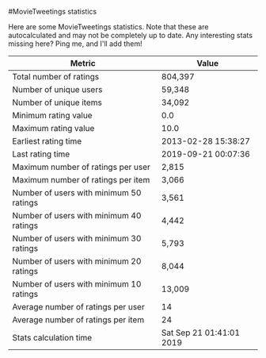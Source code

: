 #MovieTweetings statistics

Here are some MovieTweetings statistics. Note that these are autocalculated and may not be completely up to date. Any interesting stats missing here? Ping me, and I'll add them!

Metric | Value
--- | ---
Total number of ratings                 | 804,397
Number of unique users                  | 59,348
Number of unique items                  | 34,092
Minimum rating value                    | 0.0
Maximum rating value                    | 10.0
Earliest rating time                    | 2013-02-28 15:38:27
Last rating time                        | 2019-09-21 00:07:36
Maximum number of ratings per user      | 2,815
Maximum number of ratings per item      | 3,066
Number of users with minimum 50 ratings | 3,561
Number of users with minimum 40 ratings | 4,442
Number of users with minimum 30 ratings | 5,793
Number of users with minimum 20 ratings | 8,044
Number of users with minimum 10 ratings | 13,009
Average number of ratings per user      | 14
Average number of ratings per item      | 24
Stats calculation time                  | Sat Sep 21 01:41:01 2019

